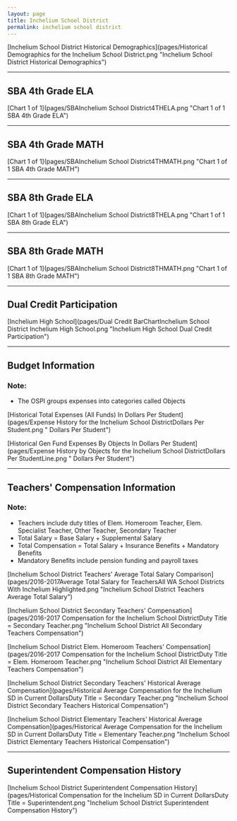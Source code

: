 ```yaml
---
layout: page
title: Inchelium School District
permalink: inchelium school district
---
```



[Inchelium School District Historical Demographics](pages/Historical Demographics for the Inchelium School District.png "Inchelium School District Historical Demographics")

___

## SBA 4th Grade ELA

[Chart 1 of 1](pages/SBAInchelium School District4THELA.png "Chart 1 of 1 SBA 4th Grade ELA")


___

## SBA 4th Grade MATH

[Chart 1 of 1](pages/SBAInchelium School District4THMATH.png "Chart 1 of 1 SBA 4th Grade MATH")


___

## SBA 8th Grade ELA

[Chart 1 of 1](pages/SBAInchelium School District8THELA.png "Chart 1 of 1 SBA 8th Grade ELA")


___

## SBA 8th Grade MATH

[Chart 1 of 1](pages/SBAInchelium School District8THMATH.png "Chart 1 of 1 SBA 8th Grade MATH")


___

## Dual Credit Participation

[Inchelium High School](pages/Dual Credit BarChartInchelium School District Inchelium High School.png "Inchelium High School Dual Credit Participation")


___

## Budget Information
### Note:
- The OSPI groups expenses into categories called Objects

[Historical Total Expenses (All Funds) In Dollars Per Student](pages/Expense History for the Inchelium School DistrictDollars Per Student.png " Dollars Per Student")

[Historical Gen Fund Expenses By Objects In Dollars Per Student](pages/Expense History by Objects for the Inchelium School DistrictDollars Per StudentLine.png " Dollars Per Student")


___

## Teachers' Compensation Information
### Note:
- Teachers include duty titles of Elem. Homeroom Teacher, Elem. Specialist Teacher, Other Teacher, Secondary Teacher
- Total Salary = Base Salary + Supplemental Salary
- Total Compensation = Total Salary + Insurance Benefits + Mandatory Benefits
- Mandatory Benefits include pension funding and payroll taxes

[Inchelium School District Teachers' Average Total Salary Comparison](pages/2016-2017Average Total Salary for TeachersAll WA School Districts With Inchelium Highlighted.png "Inchelium School District Teachers Average Total Salary")

[Inchelium School District Secondary Teachers' Compensation](pages/2016-2017 Compensation for the Inchelium School DistrictDuty Title = Secondary Teacher.png "Inchelium School District All Secondary Teachers Compensation")

[Inchelium School District Elem. Homeroom Teachers' Compensation](pages/2016-2017 Compensation for the Inchelium School DistrictDuty Title = Elem. Homeroom Teacher.png "Inchelium School District All Elementary Teachers Compensation")

[Inchelium School District Secondary Teachers' Historical Average Compensation](pages/Historical Average Compensation for the Inchelium SD in Current DollarsDuty Title = Secondary Teacher.png "Inchelium School District Secondary Teachers Historical Compensation")

[Inchelium School District Elementary Teachers' Historical Average Compensation](pages/Historical Average Compensation for the Inchelium SD in Current DollarsDuty Title = Elementary Teacher.png "Inchelium School District Elementary Teachers Historical Compensation")


___

## Superintendent Compensation History

[Inchelium School District Superintendent Compensation History](pages/Historical Compensation for the Inchelium SD in Current DollarsDuty Title = Superintendent.png "Inchelium School District Superintendent Compensation History")


